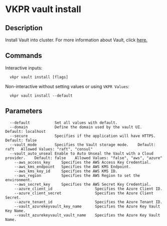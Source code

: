 # VKPR vault install

## Description

Install Vault into cluster. For more information about Vault, click [here.](https://www.vaultproject.io/)

## Commands

Interactive inputs:

```
  vkpr vault install [flags]
```

Non-interactive without setting values or using ```VKPR Values```:

```
  vkpr vault install --default
```

## Parameters

```
  --default           Set all values with default.
  --domain            Define the domain used by the vault UI.   Default: localhost
  --secure            Specifies if the application will have HTTPS.    Default: false
  --vault_mode        Specifies the Vault storage mode.    Default: raft   Allowed Values: "raft", "consul"
  --vault_auto_unseal Enable to Auto Unseal the Vault with a Cloud provider.    Default: false    Allowed Values: "false", "aws", "azure"
    --aws_access_key     Specifies the AWS Access Key Credential.
    --aws_kms_endpoint   Specifies the AWS KMS Endpoint.
    --aws_kms_key_id     Specifies the AWS KMS ID.
    --aws_region         Specifies the AWS Region to set the environment.
    --aws_secret_key     Specifies the AWS Secret Key Credential.
    --azure_client_id                   Specifies the Azure Client ID.
    --azure_client_secret               Specifies the Azure Client Secret.
    --azure_tenant_id                   Specifies the Azure Tenant ID.
    --vault_azurekeyvault_key_name      Specifies the Azure Key Vault Key Name.
    --vault_azurekeyvault_vault_name    Specifies the Azure Key Vault Name.
```
